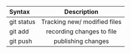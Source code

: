 |Syntax        |    Description |
| :---         |          :---: |
| git status   | Tracking new/ modified files|
| git add      | recording changes to file|
| git push     | publishing changes|
